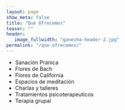 ```yaml
---
layout: page
show_meta: false
title: "Qué Ofrecemos"
teaser: ""
header:
   image_fullwidth: "ganesha-header-2.jpg"
permalink: "/que-ofrecemos/"
---
```


- Sanación Pránica
- Flores de Bach
- Flores de California
- Espacios de meditación
- Charlas y talleres
- Tratamientos psicoterapeuticos
- Terapia grupal